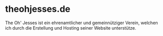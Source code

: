 # theohjesses.de

The Oh' Jesses ist ein ehrenamtlicher und gemeinnütziger Verein, welchen ich durch die Erstellung und Hosting seiner Website unterstütze.
